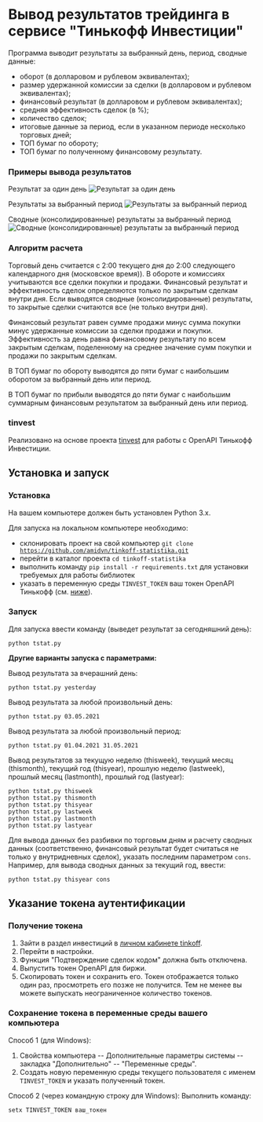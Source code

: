 # Вывод результатов трейдинга в сервисе "Тинькофф Инвестиции"

Программа выводит результаты за выбранный день, период, сводные данные:
* оборот (в долларовом и рублевом эквивалентах);
* размер удержанной комиссии за сделки (в долларовом и рублевом эквивалентах);
* финансовый результат (в долларовом и рублевом эквивалентах);
* средняя эффективность сделок (в %);
* количество сделок;
* итоговые данные за период, если в указанном периоде несколько торговых дней;
* ТОП бумаг по обороту;
* ТОП бумаг по полученному финансовому результату.

### Примеры вывода результатов
Результат за один день
![Результат за один день](https://user-images.githubusercontent.com/30386440/120017013-00b64900-bfee-11eb-9bbd-c2352d70a103.png)

Результаты за выбранный период
![Результаты за выбранный период](https://user-images.githubusercontent.com/30386440/120017058-10359200-bfee-11eb-9ce9-76c3a1f10513.png)

Сводные (консолидированные) результаты за выбранный период
![Сводные (консолидированные) результаты за выбранный период](https://user-images.githubusercontent.com/30386440/120017073-14fa4600-bfee-11eb-92d9-c67a31408968.png)

### Алгоритм расчета
Торговый день считается с 2:00 текущего дня до 2:00 следующего календарного дня (московское время)). 
В обороте и комиссиях учитываются все сделки покупки и продажи. 
Финансовый результат и эффективность сделок определяются только по закрытым сделкам внутри дня. 
Если выводятся сводные (консолидированные) результаты, то закрытые сделки считаются все (не только внутри дня). 

Финансовый результат равен сумме продажи минус сумма покупки минус удержанные комиссии за сделки продажи и покупки. 
Эффективность за день равна финансовому результату по всем закрытым сделкам, поделенному на среднее значение сумм покупки и продажи по закрытым сделкам. 

В ТОП бумаг по обороту выводятся до пяти бумаг с наибольшим оборотом за выбранный день или период. 

В ТОП бумаг по прибыли выводятся до пяти бумаг с наибольшим суммарным финансовым результатом за выбранный день или период.

### tinvest
Реализовано на основе проекта [tinvest](https://github.com/daxartio/tinvest) для работы с OpenAPI Тинькофф Инвестиции.


## Установка и запуск
### Установка
На вашем компьютере должен быть установлен Python 3.x.

Для запуска на локальном компьютере необходимо:
* склонировать проект на свой компьютер <code>git clone https://github.com/amidvn/tinkoff-statistika.git</code>
* перейти в каталог проекта <code>cd tinkoff-statistika</code>
* выполнить команду <code>pip install -r requirements.txt</code> для установки требуемых для работы библиотек
* указать в переменную среды <code>TINVEST_TOKEN</code> ваш токен OpenAPI Тинькофф (см. [ниже](https://github.com/amidvn/tinkoff-statistika#%D1%83%D0%BA%D0%B0%D0%B7%D0%B0%D0%BD%D0%B8%D0%B5-%D1%82%D0%BE%D0%BA%D0%B5%D0%BD%D0%B0-%D0%B0%D1%83%D1%82%D0%B5%D0%BD%D1%82%D0%B8%D1%84%D0%B8%D0%BA%D0%B0%D1%86%D0%B8%D0%B8)). 

### Запуск
Для запуска ввести команду (выведет результат за сегодняшний день):
```
python tstat.py
```
__Другие варианты запуска с параметрами:__

Вывод результата за вчерашний день:
```
python tstat.py yesterday
```
Вывод результата за любой произвольный день:
```
python tstat.py 03.05.2021
```
Вывод результата за любой произвольный период:
```
python tstat.py 01.04.2021 31.05.2021
```
Вывод результатов за текущую неделю (thisweek), текущий месяц (thismonth), текущий год (thisyear), прошлую неделю (lastweek), прошлый месяц (lastmonth), прошлый год (lastyear):
```
python tstat.py thisweek
python tstat.py thismonth
python tstat.py thisyear
python tstat.py lastweek
python tstat.py lastmonth
python tstat.py lastyear
```
Для вывода данных без разбивки по торговым дням и расчету сводных данных (соответственно, финансовый результат будет считаться не только у внутридневных сделок), 
указать последним параметром <code>cons</code>. Например, для вывода сводных данных за текущий год, ввести:
```
python tstat.py thisyear cons
```


## Указание токена аутентификации
### Получение токена
1. Зайти в раздел инвестиций в [личном кабинете tinkoff](https://www.tinkoff.ru/invest/).
2. Перейти в настройки.
3. Функция "Подтверждение сделок кодом" должна быть отключена.
4. Выпустить токен OpenAPI для биржи.
5. Скопировать токен и сохранить его. Токен отображается только один раз, просмотреть его позже не получится. Тем не менее вы можете выпускать неограниченное количество токенов.

### Сохранение токена в переменные среды вашего компьютера
Способ 1 (для Windows):
1. Свойства компьютера -- Дополнительные параметры системы -- закладка "Дополнительно" -- "Переменные среды".
2. Создать новую переменную среды текущего пользователя с именем <code>TINVEST_TOKEN</code> и указать полученный токен.

Способ 2 (через командную строку для Windows):
Выполнить команду:
```
setx TINVEST_TOKEN ваш_токен
```
